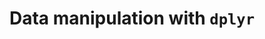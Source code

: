 ---
title: 'Data manipulation with `dplyr`'
collection: tutorial
url: /files/dplyr_tutorial.html
excerpt: ''
tag_list:
    - R
    - dplyr
    - ggplot2
repo_url: 'https://github.com/SereDef/GenR-PRS-calculation'
---